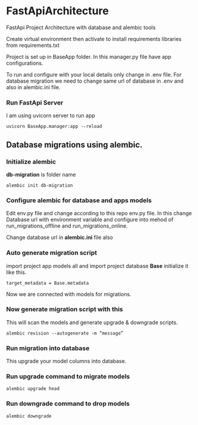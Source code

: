 # FastApiArchitecture
 FastApi Project Architecture with database and alembic tools

Create virtual environment then activate to install requirements libraries from requirements.txt

Project is set up in BaseApp folder. In this manager.py file have app configurations.

To run and configure with your local details only change in .env file.
For database migration we need to change same url of database in .env and also in alembic.ini file.

### Run FastApi Server
I am using uvicorn server to run app

`uvicorn BaseApp.manager:app --reload`

## Database migrations using alembic.

### Initialize alembic 
**db-migration** is folder name

`alembic init db-migration`

### Configure alembic for database and apps models
Edit env.py file and change according to this repo env.py file.
In this change Database url with environment variable and configure into mehod of run_migrations_offline and run_migrations_online.

Change database url in **alembic.ini** file also

### Auto generate migration script
import project app models all
and import project database **Base**
initialize it like this.

`target_metadata = Base.metadata`

Now we are connected with models for migrations.

### Now generate migration script with this
This will scan the models and generate upgrade & downgrade scripts.

`alembic revision --autogenerate -m “message”`

### Run migration into database
This upgrade your model columns into database.
### Run upgrade command to migrate models
`alembic upgrade head`

### Run downgrade command to drop models
`alembic downgrade`



